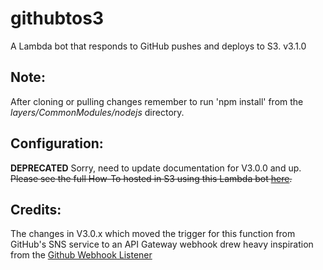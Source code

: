 # githubtos3
A Lambda bot that responds to GitHub pushes and deploys to S3.
v3.1.0

## Note:
  After cloning or pulling changes remember to run 'npm install' from the *layers/CommonModules/nodejs* directory.
  
## Configuration:
  **DEPRECATED**   Sorry, need to update documentation for V3.0.0 and up.
  ~~Please see the full How-To hosted in S3 using this Lambda bot [here](http://githubtos3.kylemunz.com/).~~

## Credits:
  The changes in V3.0.x which moved the trigger for this function from GitHub's
  SNS service to an API Gateway webhook drew heavy inspiration from the
  [Github Webhook Listener](https://serverless.com/examples/aws-node-github-webhook-listener/)
